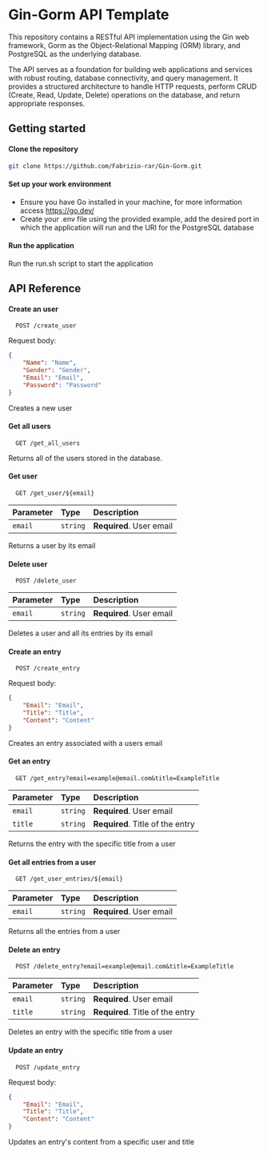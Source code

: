# Gin-Gorm API Template

This repository contains a RESTful API implementation using the Gin web framework, Gorm as the Object-Relational Mapping (ORM) library, and PostgreSQL as the underlying database.

The API serves as a foundation for building web applications and services with robust routing, database connectivity, and query management. It provides a structured architecture to handle HTTP requests, perform CRUD (Create, Read, Update, Delete) operations on the database, and return appropriate responses.

## Getting started

#### Clone the repository

```bash
git clone https://github.com/Fabrizio-rar/Gin-Gorm.git
```

#### Set up your work environment

- Ensure you have Go installed in your machine, for more information access https://go.dev/
- Create your .env file using the provided example, add the desired port in which the application will run and the URI for the PostgreSQL database

#### Run the application

Run the run.sh script to start the application


## API Reference

#### Create an user 

```http
  POST /create_user
```
Request body: 
```json
{
    "Name": "Name",
    "Gender": "Gender",
    "Email": "Email",
    "Password": "Password"
}
```

Creates a new user

#### Get all users

```http
  GET /get_all_users
```

Returns all of the users stored in the database.

#### Get user

```http
  GET /get_user/${email}
```

| Parameter | Type     | Description                |
| :-------- | :------- | :------------------------- |
| `email`   | `string` | **Required**. User email |

Returns a user by its email

#### Delete user

```http
  POST /delete_user
```

| Parameter | Type     | Description                |
| :-------- | :------- | :------------------------- |
| `email`   | `string` | **Required**. User email |

Deletes a user and all its entries by its email

#### Create an entry

```http
  POST /create_entry
```
Request body: 
```json
{
    "Email": "Email",
    "Title": "Title",
    "Content": "Content"
}
```

Creates an entry associated with a users email

#### Get an entry

```http
  GET /get_entry?email=example@email.com&title=ExampleTitle
```

| Parameter | Type     | Description                |
| :-------- | :------- | :------------------------- |
| `email`   | `string` | **Required**. User email |
| `title`   | `string` | **Required**. Title of the entry |

Returns the entry with the specific title from a user

#### Get all entries from a user

```http
  GET /get_user_entries/${email}
```

| Parameter | Type     | Description                |
| :-------- | :------- | :------------------------- |
| `email`   | `string` | **Required**. User email |

Returns all the entries from a user

#### Delete an entry

```http
  POST /delete_entry?email=example@email.com&title=ExampleTitle
```

| Parameter | Type     | Description                |
| :-------- | :------- | :------------------------- |
| `email`   | `string` | **Required**. User email |
| `title`   | `string` | **Required**. Title of the entry |

Deletes an entry with the specific title from a user

#### Update an entry

```http
  POST /update_entry
```

Request body: 
```json
{
    "Email": "Email",
    "Title": "Title",
    "Content": "Content"
}
```

Updates an entry's content from a specific user and title




